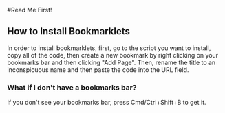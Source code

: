 #Read Me First!
## How to Install Bookmarklets
In order to install bookmarklets, first, go to the script you want to install, copy all of the code, then create a new bookmark by right clicking on your bookmarks bar and then clicking "Add Page". Then, rename the title to an inconspicuous name and then paste the code into the URL field.
### What if I don't have a bookmarks bar?
If you don't see your bookmarks bar, press Cmd/Ctrl+Shift+B to get it.
